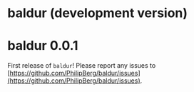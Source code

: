 # baldur (development version)

# baldur 0.0.1
First release of `baldur`!
Please report any issues to [https://github.com/PhilipBerg/baldur/issues](https://github.com/PhilipBerg/baldur/issues).
